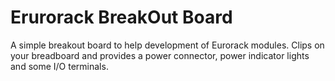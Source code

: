 # Erurorack BreakOut Board

A simple breakout board to help development of Eurorack modules. Clips on your breadboard and
provides a power connector, power indicator lights and some I/O terminals.
